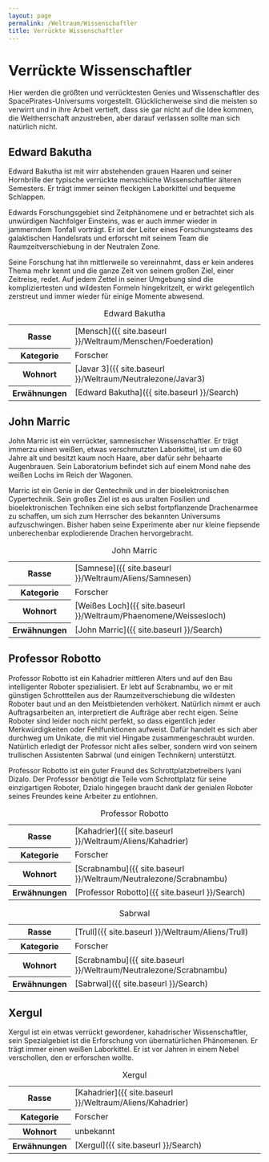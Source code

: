 ```yaml
---
layout: page
permalink: /Weltraum/Wissenschaftler
title: Verrückte Wissenschaftler
---
```



# Verrückte Wissenschaftler


Hier werden die größten und verrücktesten Genies und Wissenschaftler des SpacePirates-Universums vorgestellt. Glücklicherweise sind die meisten so verwirrt und in ihre Arbeit vertieft, dass sie gar nicht auf die Idee kommen, die Weltherrschaft anzustreben, aber darauf verlassen sollte man sich natürlich nicht.



## Edward Bakutha

Edward Bakutha ist mit wirr abstehenden grauen Haaren und seiner Hornbrille der typische verrückte menschliche Wissenschaftler älteren Semesters. Er trägt immer seinen fleckigen Laborkittel und bequeme Schlappen.

Edwards Forschungsgebiet sind Zeitphänomene und er betrachtet sich als unwürdigen Nachfolger Einsteins, was er auch immer wieder in jammerndem Tonfall vorträgt. Er ist der Leiter eines Forschungsteams des galaktischen Handelsrats und erforscht mit seinem Team die Raumzeitverschiebung in der Neutralen Zone.

Seine Forschung hat ihn mittlerweile so vereinnahmt, dass er kein anderes Thema mehr kennt und die ganze Zeit von seinem großen Ziel, einer Zeitreise, redet. Auf jedem Zettel in seiner Umgebung sind die kompliziertesten und wildesten Formeln hingekritzelt, er wirkt gelegentlich zerstreut und immer wieder für einige Momente abwesend.


<aside>
<table data-type="slc">
<caption>Edward Bakutha</caption>
<tbody>
<tr><th>Rasse</th><td>[Mensch]({{ site.baseurl }}/Weltraum/Menschen/Foederation)</td></tr>
<tr><th>Kategorie</th><td>Forscher</td></tr>
<tr><th>Wohnort</th><td>[Javar 3]({{ site.baseurl }}/Weltraum/Neutralezone/Javar3)</td></tr>
<tr><th>Erwähnungen</th><td>[Edward Bakutha]({{ site.baseurl }}/Search)</td></tr>
</tbody>
</table>
</aside>

## John Marric

John Marric ist ein verrückter, samnesischer Wissenschaftler. Er trägt immerzu einen weißen, etwas verschmutzten Laborkittel, ist um die 60 Jahre alt und besitzt kaum noch Haare, aber dafür sehr behaarte Augenbrauen. Sein Laboratorium befindet sich auf einem Mond nahe des weißen Lochs im Reich der Wagonen.

Marric ist ein Genie in der Gentechnik und in der bioelektronischen Cypertechnik. Sein großes Ziel ist es aus uralten Fosilien und bioelektronischen Techniken eine sich selbst fortpflanzende Drachenarmee zu schaffen, um sich zum Herrscher des bekannten Universums aufzuschwingen. Bisher haben seine Experimente aber nur kleine fiepsende unberechenbar explodierende Drachen hervorgebracht.


<aside>
<table data-type="slc">
<caption>John Marric</caption>
<tbody>
<tr><th>Rasse</th><td>[Samnese]({{ site.baseurl }}/Weltraum/Aliens/Samnesen)</td></tr>
<tr><th>Kategorie</th><td>Forscher</td></tr>
<tr><th>Wohnort</th><td>[Weißes Loch]({{ site.baseurl }}/Weltraum/Phaenomene/Weissesloch)</td></tr>
<tr><th>Erwähnungen</th><td>[John Marric]({{ site.baseurl }}/Search)</td></tr>
</tbody>
</table>
</aside>

## Professor Robotto

Professor Robotto ist ein Kahadrier mittleren Alters und auf den Bau intelligenter Roboter spezialisiert. Er lebt auf Scrabnambu, wo er mit günstigen Schrottteilen aus der Raumzeitverschiebung die wildesten Roboter baut und an den Meistbietenden verhökert. Natürlich nimmt er auch Auftragsarbeiten an, interpretiert die Aufträge aber recht eigen. Seine Roboter sind leider noch nicht perfekt, so dass eigentlich jeder Merkwürdigkeiten oder Fehlfunktionen aufweist. Dafür handelt es sich aber durchweg um Unikate, die mit viel Hingabe zusammengeschraubt wurden. Natürlich erledigt der Professor nicht alles selber, sondern wird von seinem trullischen Assistenten Sabrwal (und einigen Technikern) unterstützt.

Professor Robotto ist ein guter Freund des Schrottplatzbetreibers Iyani Dizalo. Der Professor benötigt die Teile vom Schrottplatz für seine einzigartigen Roboter, Dzialo hingegen braucht dank der genialen Roboter seines Freundes keine Arbeiter zu entlohnen.


<aside>
<table data-type="slc">
<caption>Professor Robotto</caption>
<tbody>
<tr><th>Rasse</th><td>[Kahadrier]({{ site.baseurl }}/Weltraum/Aliens/Kahadrier)</td></tr>
<tr><th>Kategorie</th><td>Forscher</td></tr>
<tr><th>Wohnort</th><td>[Scrabnambu]({{ site.baseurl }}/Weltraum/Neutralezone/Scrabnambu)</td></tr>
<tr><th>Erwähnungen</th><td>[Professor Robotto]({{ site.baseurl }}/Search)</td></tr>
</tbody>
</table>
<table data-type="slc">
<caption>Sabrwal</caption>
<tbody>
<tr><th>Rasse</th><td>[Trull]({{ site.baseurl }}/Weltraum/Aliens/Trull)</td></tr>
<tr><th>Kategorie</th><td>Forscher</td></tr>
<tr><th>Wohnort</th><td>[Scrabnambu]({{ site.baseurl }}/Weltraum/Neutralezone/Scrabnambu)</td></tr>
<tr><th>Erwähnungen</th><td>[Sabrwal]({{ site.baseurl }}/Search)</td></tr>
</tbody>
</table>
</aside>

## Xergul

Xergul ist ein etwas verrückt gewordener, kahadrischer Wissenschaftler, sein Spezialgebiet ist die Erforschung von übernatürlichen Phänomenen. Er trägt immer einen weißen Laborkittel. Er ist vor Jahren in einem Nebel verschollen, den er erforschen wollte.


<aside>
<table data-type="slc">
<caption>Xergul</caption>
<tbody>
<tr><th>Rasse</th><td>[Kahadrier]({{ site.baseurl }}/Weltraum/Aliens/Kahadrier)</td></tr>
<tr><th>Kategorie</th><td>Forscher</td></tr>
<tr><th>Wohnort</th><td>unbekannt</td></tr>
<tr><th>Erwähnungen</th><td>[Xergul]({{ site.baseurl }}/Search)</td></tr>
</tbody>
</table>
</aside>

